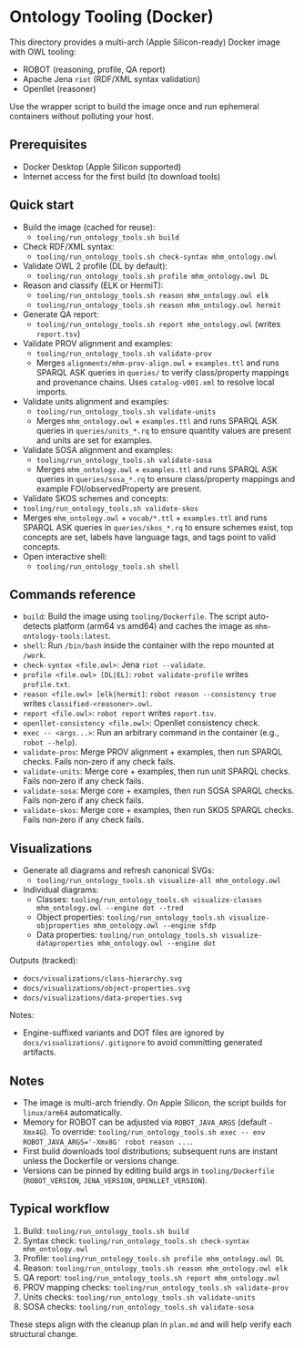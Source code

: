 # Ontology Tooling (Docker)

This directory provides a multi-arch (Apple Silicon-ready) Docker image with OWL tooling:
- ROBOT (reasoning, profile, QA report)
- Apache Jena `riot` (RDF/XML syntax validation)
- Openllet (reasoner)

Use the wrapper script to build the image once and run ephemeral containers without polluting your host.

## Prerequisites
- Docker Desktop (Apple Silicon supported)
- Internet access for the first build (to download tools)

## Quick start

- Build the image (cached for reuse):
  - `tooling/run_ontology_tools.sh build`
- Check RDF/XML syntax:
  - `tooling/run_ontology_tools.sh check-syntax mhm_ontology.owl`
- Validate OWL 2 profile (DL by default):
  - `tooling/run_ontology_tools.sh profile mhm_ontology.owl DL`
- Reason and classify (ELK or HermiT):
  - `tooling/run_ontology_tools.sh reason mhm_ontology.owl elk`
  - `tooling/run_ontology_tools.sh reason mhm_ontology.owl hermit`
- Generate QA report:
  - `tooling/run_ontology_tools.sh report mhm_ontology.owl` (writes `report.tsv`)
- Validate PROV alignment and examples:
  - `tooling/run_ontology_tools.sh validate-prov`
  - Merges `alignments/mhm-prov-align.owl` + `examples.ttl` and runs SPARQL ASK queries in `queries/` to verify class/property mappings and provenance chains. Uses `catalog-v001.xml` to resolve local imports.
- Validate units alignment and examples:
  - `tooling/run_ontology_tools.sh validate-units`
  - Merges `mhm_ontology.owl` + `examples.ttl` and runs SPARQL ASK queries in `queries/units_*.rq` to ensure quantity values are present and units are set for examples.
- Validate SOSA alignment and examples:
  - `tooling/run_ontology_tools.sh validate-sosa`
  - Merges `mhm_ontology.owl` + `examples.ttl` and runs SPARQL ASK queries in `queries/sosa_*.rq` to ensure class/property mappings and example FOI/observedProperty are present.
 - Validate SKOS schemes and concepts:
  - `tooling/run_ontology_tools.sh validate-skos`
  - Merges `mhm_ontology.owl` + `vocab/*.ttl` + `examples.ttl` and runs SPARQL ASK queries in `queries/skos_*.rq` to ensure schemes exist, top concepts are set, labels have language tags, and tags point to valid concepts.
- Open interactive shell:
  - `tooling/run_ontology_tools.sh shell`

## Commands reference

- `build`: Build the image using `tooling/Dockerfile`. The script auto-detects platform (arm64 vs amd64) and caches the image as `mhm-ontology-tools:latest`.
- `shell`: Run `/bin/bash` inside the container with the repo mounted at `/work`.
- `check-syntax <file.owl>`: Jena `riot --validate`.
- `profile <file.owl> [DL|EL]`: `robot validate-profile` writes `profile.txt`.
- `reason <file.owl> [elk|hermit]`: `robot reason --consistency true` writes `classified-<reasoner>.owl`.
- `report <file.owl>`: `robot report` writes `report.tsv`.
- `openllet-consistency <file.owl>`: Openllet consistency check.
- `exec -- <args...>`: Run an arbitrary command in the container (e.g., `robot --help`).
- `validate-prov`: Merge PROV alignment + examples, then run SPARQL checks. Fails non‑zero if any check fails.
- `validate-units`: Merge core + examples, then run unit SPARQL checks. Fails non‑zero if any check fails.
- `validate-sosa`: Merge core + examples, then run SOSA SPARQL checks. Fails non‑zero if any check fails.
- `validate-skos`: Merge core + examples, then run SKOS SPARQL checks. Fails non‑zero if any check fails.

## Visualizations

- Generate all diagrams and refresh canonical SVGs:
  - `tooling/run_ontology_tools.sh visualize-all mhm_ontology.owl`
- Individual diagrams:
  - Classes: `tooling/run_ontology_tools.sh visualize-classes mhm_ontology.owl --engine dot --tred`
  - Object properties: `tooling/run_ontology_tools.sh visualize-objproperties mhm_ontology.owl --engine sfdp`
  - Data properties: `tooling/run_ontology_tools.sh visualize-dataproperties mhm_ontology.owl --engine dot`

Outputs (tracked):
- `docs/visualizations/class-hierarchy.svg`
- `docs/visualizations/object-properties.svg`
- `docs/visualizations/data-properties.svg`

Notes:
- Engine-suffixed variants and DOT files are ignored by `docs/visualizations/.gitignore` to avoid committing generated artifacts.

## Notes

- The image is multi-arch friendly. On Apple Silicon, the script builds for `linux/arm64` automatically.
- Memory for ROBOT can be adjusted via `ROBOT_JAVA_ARGS` (default `-Xmx4G`). To override: `tooling/run_ontology_tools.sh exec -- env ROBOT_JAVA_ARGS='-Xmx8G' robot reason ...`.
- First build downloads tool distributions; subsequent runs are instant unless the Dockerfile or versions change.
- Versions can be pinned by editing build args in `tooling/Dockerfile` (`ROBOT_VERSION`, `JENA_VERSION`, `OPENLLET_VERSION`).

## Typical workflow

1) Build: `tooling/run_ontology_tools.sh build`
2) Syntax check: `tooling/run_ontology_tools.sh check-syntax mhm_ontology.owl`
3) Profile: `tooling/run_ontology_tools.sh profile mhm_ontology.owl DL`
4) Reason: `tooling/run_ontology_tools.sh reason mhm_ontology.owl elk`
5) QA report: `tooling/run_ontology_tools.sh report mhm_ontology.owl`
6) PROV mapping checks: `tooling/run_ontology_tools.sh validate-prov`
7) Units checks: `tooling/run_ontology_tools.sh validate-units`
8) SOSA checks: `tooling/run_ontology_tools.sh validate-sosa`

These steps align with the cleanup plan in `plan.md` and will help verify each structural change.
